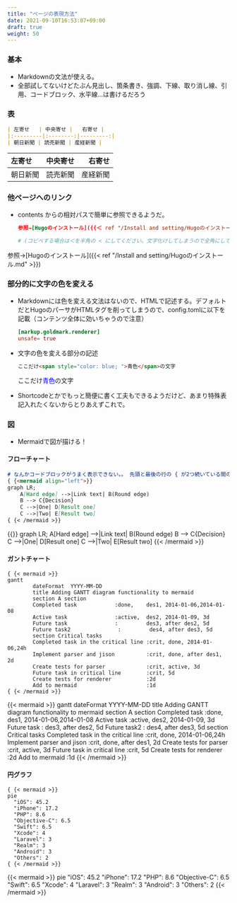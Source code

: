 ```yaml
---
title: "ページの表現方法"
date: 2021-09-10T16:53:07+09:00
draft: true
weight: 50
---
```


### 基本

* Markdownの文法が使える。
* 全部試してないけどたぶん見出し、箇条書き、強調、下線、取り消し線、引用、コードブロック、水平線…は書けるだろう



### 表

  ```markdown
  | 左寄せ   | 中央寄せ |   右寄せ |
  |:---------|:--------:|---------:|
  | 朝日新聞 | 読売新聞 | 産経新聞 |
  ```
| 左寄せ   | 中央寄せ |   右寄せ |
|:---------|:--------:|---------:|
| 朝日新聞 | 読売新聞 | 産経新聞 |

### 他ページへのリンク

* contents からの相対パスで簡単に参照できるようだ。

  ```toml
  参照→[Hugoのインストール]({{＜ ref "/Install and setting/Hugoのインストール.md" >}})
  
  # (コピペする場合は＜を半角の < にしてください。文字化けしてしまうので全角にしています)
  ```
参照→[Hugoのインストール]({{< ref "/Install and setting/Hugoのインストール.md" >}})



### 部分的に文字の色を変える

* Markdownには色を変える文法はないので、HTMLで記述する。デフォルトだとHugoのパーサがHTMLタグを削ってしまうので、config.tomlに以下を記載（コンテンツ全体に効いちゃうので注意）

  ```toml
  [markup.goldmark.renderer]
  unsafe= true
  ```
  
* 文字の色を変える部分の記述
  ```html
  ここだけ<span style="color: blue; ">青色</span>の文字
  ```

   ここだけ<span style="color: blue; ">青色</span>の文字

* Shortcodeとかでもっと簡便に書く工夫もできるようだけど、あまり特殊表記入れたくないからとりあえずこれで。


### 図

* Mermaidで図が描ける！

#### フローチャート

```markdown
# なんかコードブロックがうまく表示できない。。 先頭と最後の行の { が2つ続いている間のスペースは実際はなしです。
{ {<mermaid align="left">}}
graph LR;
    A[Hard edge] -->|Link text| B(Round edge)
    B --> C{Decision}
    C -->|One| D[Result one]
    C -->|Two| E[Result two]
{ {< /mermaid >}}
```

{{<mermaid align="left">}}
graph LR;
    A[Hard edge] -->|Link text| B(Round edge)
    B --> C{Decision}
    C -->|One| D[Result one]
    C -->|Two| E[Result two]
{{< /mermaid >}}

#### ガントチャート

```
{ {< mermaid >}}
gantt
        dateFormat  YYYY-MM-DD
        title Adding GANTT diagram functionality to mermaid
        section A section
        Completed task            :done,    des1, 2014-01-06,2014-01-08
        Active task               :active,  des2, 2014-01-09, 3d
        Future task               :         des3, after des2, 5d
        Future task2               :         des4, after des3, 5d
        section Critical tasks
        Completed task in the critical line :crit, done, 2014-01-06,24h
        Implement parser and jison          :crit, done, after des1, 2d
        Create tests for parser             :crit, active, 3d
        Future task in critical line        :crit, 5d
        Create tests for renderer           :2d
        Add to mermaid                      :1d
{ {< /mermaid >}}
```


{{< mermaid >}}
gantt
        dateFormat  YYYY-MM-DD
        title Adding GANTT diagram functionality to mermaid
        section A section
        Completed task            :done,    des1, 2014-01-06,2014-01-08
        Active task               :active,  des2, 2014-01-09, 3d
        Future task               :         des3, after des2, 5d
        Future task2               :         des4, after des3, 5d
        section Critical tasks
        Completed task in the critical line :crit, done, 2014-01-06,24h
        Implement parser and jison          :crit, done, after des1, 2d
        Create tests for parser             :crit, active, 3d
        Future task in critical line        :crit, 5d
        Create tests for renderer           :2d
        Add to mermaid                      :1d
{{< /mermaid >}}


#### 円グラフ

```
{ {< mermaid >}}
pie
  "iOS": 45.2
  "iPhone": 17.2
  "PHP": 8.6
  "Objective-C": 6.5
  "Swift": 6.5
  "Xcode": 4
  "Laravel": 3
  "Realm": 3
  "Android": 3
  "Others": 2
{ {< /mermaid >}}
```
  
{{< mermaid >}}
pie
  "iOS": 45.2
  "iPhone": 17.2
  "PHP": 8.6
  "Objective-C": 6.5
  "Swift": 6.5
  "Xcode": 4
  "Laravel": 3
  "Realm": 3
  "Android": 3
  "Others": 2
{{< /mermaid >}}
  
